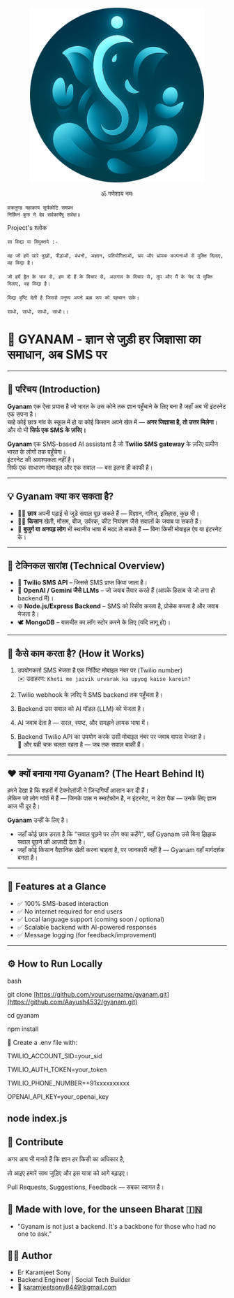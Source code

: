 <p align="center">
  <img src="./readme.png" alt="Saadhna AI Logo" width="400" />
</p>

<p align="center">
         ॐ गणेशाय नमः 
  
    वक्रतुण्ड महाकाय सूर्यकोटि समप्रभ  
    निर्विघ्नं कुरु मे देव सर्वकार्येषु सर्वदा॥
</p>

<p>
   Project's श्लोक
   
    सा विद्या या विमुक्तये :-

    वह जो हमें सारे दुखों, पीड़ाओं, बंधनों, अज्ञान, प्रतियोगिताओं, भ्रम और भ्रामक कल्पनाओं से मुक्ति दिलाए, वह विद्या है।

    जो हमें द्वैत के भाव से, हम दो हैं के विचार से, अलगाव के विचार से, तुम और मैं के भेद से मुक्ति दिलाए, वह विद्या है।

    विद्या दृष्टि देती है जिससे मनुष्य अपने ब्रह्म रूप को पहचान सके।

    साधो, साधो, साधो, साधो।।
</p>


# 📡 GYANAM - ज्ञान से जुड़ी हर जिज्ञासा का समाधान, अब SMS पर

---

## 🌾 **परिचय (Introduction)**

**Gyanam** एक ऐसा प्रयास है जो भारत के उस कोने तक ज्ञान पहुँचाने के लिए बना है जहाँ अब भी इंटरनेट एक सपना है।  
चाहे कोई छात्र गांव के स्कूल में हो या कोई किसान अपने खेत में — **अगर जिज्ञासा है, तो उत्तर मिलेगा**।  
और वो भी **सिर्फ एक SMS के ज़रिए।**

**Gyanam** एक SMS-based AI assistant है जो **Twilio SMS gateway** के ज़रिए ग्रामीण भारत के लोगों तक पहुँचेगा।  
इंटरनेट की आवश्यकता नहीं है।  
सिर्फ एक साधारण मोबाइल और एक सवाल — बस इतना ही काफी है।

---

## 💡 **Gyanam क्या कर सकता है?**

- 👩‍🎓 **छात्र** अपनी पढ़ाई से जुड़े सवाल पूछ सकते हैं — विज्ञान, गणित, इतिहास, कुछ भी।
- 👨‍🌾 **किसान** खेती, मौसम, बीज, उर्वरक, कीट नियंत्रण जैसे सवालों के जवाब पा सकते हैं।
- 👵 **बुजुर्ग या अनपढ़ लोग** भी स्थानीय भाषा में मदद ले सकते हैं — बिना किसी मोबाइल ऐप या इंटरनेट के।

---

## 🔧 **टेक्निकल सारांश (Technical Overview)**

- 📨 **Twilio SMS API** – जिससे SMS प्राप्त किया जाता है।
- 🧠 **OpenAI / Gemini जैसे LLMs** – जो जवाब तैयार करते हैं (आपके हिसाब से जो लगा हो backend में)।
- 🌐 **Node.js/Express Backend** – SMS को रिसीव करता है, प्रोसेस करता है और जवाब भेजता है।
- 🕊️ **MongoDB** – बातचीत का लॉग स्टोर करने के लिए (यदि लागू हो)।

---

## 🧠 **कैसे काम करता है? (How it Works)**

1. उपयोगकर्ता SMS भेजता है एक निर्दिष्ट मोबाइल नंबर पर (Twilio number)  
   ✉️ उदाहरण: `Kheti me jaivik urvarak ka upyog kaise karein?`

2. Twilio webhook के ज़रिए ये SMS backend तक पहुँचता है।

3. Backend उस सवाल को AI मॉडल (LLM) को भेजता है।

4. AI जवाब देता है — सरल, स्पष्ट, और समझने लायक भाषा में।

5. Backend Twilio API का उपयोग करके उसी मोबाइल नंबर पर जवाब वापस भेजता है।  
   🔁 और यही चक्र चलता रहता है — जब तक सवाल बाकी हैं।

---

## ❤️ **क्यों बनाया गया Gyanam? (The Heart Behind It)**

हमने देखा है कि शहरों में टेक्नोलॉजी ने ज़िन्दगियाँ आसान कर दी हैं।  
लेकिन जो लोग गांवों में हैं — जिनके पास न स्मार्टफोन है, न इंटरनेट, न डेटा पैक — उनके लिए ज्ञान आज भी दूर है।

**Gyanam** उन्हीं के लिए है।

- जहाँ कोई छात्र डरता है कि "सवाल पूछने पर लोग क्या कहेंगे", वहाँ Gyanam उसे बिना झिझक सवाल पूछने की आज़ादी देता है।
- जहाँ कोई किसान वैज्ञानिक खेती करना चाहता है, पर जानकारी नहीं है — Gyanam वहाँ मार्गदर्शक बनता है।

---

## 🚀 **Features at a Glance**

- ✅ 100% SMS-based interaction
- ✅ No internet required for end users
- ✅ Local language support (coming soon / optional)
- ✅ Scalable backend with AI-powered responses
- ✅ Message logging (for feedback/improvement)

---

## ⚙️ **How to Run Locally**

bash

git clone [https://github.com/yourusername/gyanam.git](https://github.com/Aayush4532/gyanam.git)

cd gyanam

npm install

📝 Create a .env file with:

TWILIO_ACCOUNT_SID=your_sid

TWILIO_AUTH_TOKEN=your_token

TWILIO_PHONE_NUMBER=+91xxxxxxxxxx

OPENAI_API_KEY=your_openai_key

node index.js
---

## 🙏 **Contribute**
अगर आप भी मानते हैं कि ज्ञान हर किसी का अधिकार है,

तो आइए हमारे साथ जुड़िए और इस यात्रा को आगे बढ़ाइए।

Pull Requests, Suggestions, Feedback — सबका स्वागत है।

## 🫶 **Made with love, for the unseen Bharat 🇮🇳**
- "Gyanam is not just a backend. It's a backbone for those who had no one to ask."

## 🧑‍💻 **Author**
- Er Karamjeet Sony
- Backend Engineer | Social Tech Builder
- 📧 karamjeetsony8449@gmail.com
